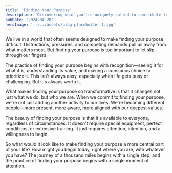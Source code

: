 ```yaml
---
title: 'Finding Your Purpose'
description: 'Discovering what you''re uniquely called to contribute to the world'
pubDate: '2024-04-28'
heroImage: '../../assets/blog-placeholder-1.jpg'
---
```


We live in a world that often seems designed to make finding your purpose difficult. Distractions, pressures, and competing demands pull us away from what matters most. But finding your purpose is too important to let slip through our fingers.

The practice of finding your purpose begins with recognition—seeing it for what it is, understanding its value, and making a conscious choice to prioritize it. This isn't always easy, especially when life gets busy or challenging. But it's always worth it.

What makes finding your purpose so transformative is that it changes not just what we do, but who we are. When we commit to finding your purpose, we're not just adding another activity to our lives. We're becoming different people—more present, more aware, more aligned with our deepest values.

The beauty of finding your purpose is that it's available to everyone, regardless of circumstances. It doesn't require special equipment, perfect conditions, or extensive training. It just requires attention, intention, and a willingness to begin.

So what would it look like to make finding your purpose a more central part of your life? How might you begin today, right where you are, with whatever you have? The journey of a thousand miles begins with a single step, and the practice of finding your purpose begins with a single moment of attention.